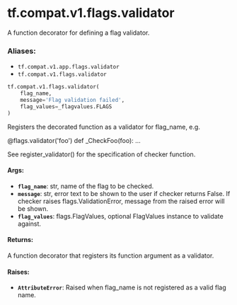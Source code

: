 <div itemscope itemtype="http://developers.google.com/ReferenceObject">
<meta itemprop="name" content="tf.compat.v1.flags.validator" />
<meta itemprop="path" content="Stable" />
</div>

# tf.compat.v1.flags.validator

A function decorator for defining a flag validator.

### Aliases:

* `tf.compat.v1.app.flags.validator`
* `tf.compat.v1.flags.validator`

``` python
tf.compat.v1.flags.validator(
    flag_name,
    message='Flag validation failed',
    flag_values=_flagvalues.FLAGS
)
```

<!-- Placeholder for "Used in" -->

Registers the decorated function as a validator for flag_name, e.g.

@flags.validator('foo')
def _CheckFoo(foo):
  ...

See register_validator() for the specification of checker function.

#### Args:


* <b>`flag_name`</b>: str, name of the flag to be checked.
* <b>`message`</b>: str, error text to be shown to the user if checker returns False.
    If checker raises flags.ValidationError, message from the raised
    error will be shown.
* <b>`flag_values`</b>: flags.FlagValues, optional FlagValues instance to validate
    against.

#### Returns:

A function decorator that registers its function argument as a validator.


#### Raises:


* <b>`AttributeError`</b>: Raised when flag_name is not registered as a valid flag
    name.